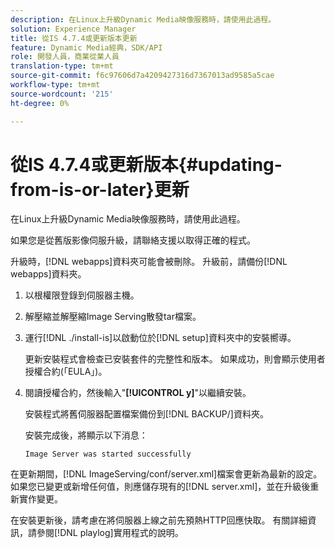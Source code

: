 ```yaml
---
description: 在Linux上升級Dynamic Media映像服務時，請使用此過程。
solution: Experience Manager
title: 從IS 4.7.4或更新版本更新
feature: Dynamic Media經典，SDK/API
role: 開發人員，商業從業人員
translation-type: tm+mt
source-git-commit: f6c97606d7a4209427316d7367013ad9585a5cae
workflow-type: tm+mt
source-wordcount: '215'
ht-degree: 0%

---
```



# 從IS 4.7.4或更新版本{#updating-from-is-or-later}更新

在Linux上升級Dynamic Media映像服務時，請使用此過程。

如果您是從舊版影像伺服升級，請聯絡支援以取得正確的程式。

升級時，[!DNL webapps]資料夾可能會被刪除。 升級前，請備份[!DNL webapps]資料夾。

1. 以根權限登錄到伺服器主機。
1. 解壓縮並解壓縮Image Serving散發tar檔案。
1. 運行[!DNL ./install-is]以啟動位於[!DNL setup]資料夾中的安裝嚮導。

   更新安裝程式會檢查已安裝套件的完整性和版本。 如果成功，則會顯示使用者授權合約(「EULA」)。
1. 閱讀授權合約，然後輸入&quot;**[!UICONTROL y]**&quot;以繼續安裝。

   安裝程式將舊伺服器配置檔案備份到[!DNL BACKUP/]資料夾。

   安裝完成後，將顯示以下消息：

   `Image Server was started successfully`

在更新期間，[!DNL ImageServing/conf/server.xml]檔案會更新為最新的設定。 如果您已變更或新增任何值，則應儲存現有的[!DNL server.xml]，並在升級後重新實作變更。

在安裝更新後，請考慮在將伺服器上線之前先預熱HTTP回應快取。 有關詳細資訊，請參閱[!DNL playlog]實用程式的說明。
